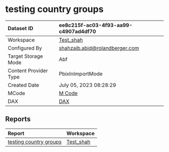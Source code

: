 



# testing country groups

|Dataset ID|ee8c215f-ac03-4f93-aa99-c4907ad4df70|
| :--- | :--- |
|Workspace|[Test_shah](../Workspaces/Test_shah.md)|
|Configured By|shahzaib.abid@rolandberger.com|
|Target Storage Mode|Abf|
|Content Provider Type|PbixInImportMode|
|Created Date|July 05, 2023 08:28:29|
|MCode|[M Code](./testing-country-groups/mcode.md)|
|DAX|[DAX](./testing-country-groups/dax.md)|

## Reports

|Report|Workspace|
| :--- | :--- |
|[testing country groups](../Reports/testing-country-groups.md)|[Test_shah](../Workspaces/Test_shah.md)|
